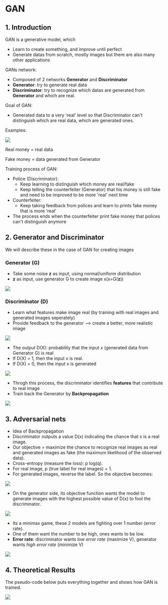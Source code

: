 # GAN
## 1. Introduction
GAN is a generative model, which
- Learn to create something, and improve until perfect
- Generate datas from scratch, mostly images but there are also many other applications

GANs network:
- Composed of 2 networks **Generator** and **Discriminator**
- **Generator**: try to generate real data
- **Discriminator**: try to recognize which datas are generated from **Generator** and which are real.

Goal of GAN:
* Generated data to a very 'real' level so that Discriminator can't distinguish which are real data, which are generated ones.

Examples:

![](https://i1.wp.com/nttuan8.com/wp-content/uploads/2019/11/1-1.png?resize=768%2C510&ssl=1)

Real money = real data 

Fake money = data generated from Generator

Training process of GAN:
* Police (Discriminator): 
    * Keep learning to distinguish which money are real/fake
    * Keep telling the counterfeiter (Generator) that his money is still fake and need to be improved to be more 'real' next time
* Counterfeiter: 
    * Keep taking feedback from polices and learn to prints fake money that is more 'real'
* The process ends when the counterfeiter print fake money that polices can't distinguish anymore

## 2. Generator and Discriminator 
We will describe these in the case of GAN for creating images
### Generator (G)
* Take some noise **z** as input, using normal/uniform distribution
* **z** as input, use generator G to create image x(x=G(**z**))

![](https://miro.medium.com/max/1400/1*8TTaFyyh_WyKWE--H-Pl0A.jpeg)

### Discriminator (D)
* Learn what features make image real (by training with real images and generated images seperately)
* Provide feedback to the generator --> create a better, more realistic image


![](https://miro.medium.com/max/1400/1*9qW0I-2M6qKGBwifhnPKPQ.png)

* The output D(X): probability that the input x (generated data from Generator G) is real
* If D(X) = 1, then the input x is real.
* If D(X) = 0, then the input x is generated

![](https://miro.medium.com/max/1400/1*_uFUaxXIEjCDm_UTzbyleA.png)

* Throgh this process, the discriminator identifies **features** that contribute to real image
* Train back the Generator by **Backpropagation**

![](https://miro.medium.com/max/1400/1*roO-E4KTolB-wttrs-u16g.jpeg)

## 3. Adversarial nets
* Idea of Backpropagation
* Discriminator outputs a value D(x) indicating the chance that x is a real image. 
* Our objective = maximize the chance to recognize real images as real and generated images as fake (the maximum likelihood of the observed data). 
* Cross-entropy (measure the loss): p log(q). 
* For real image, p (true label for real images) = 1. 
* For generated images, reverse the label. So the objective becomes:

![](https://miro.medium.com/max/1400/1*4xAHMaUGXeOQnNJhzjq-4Q.jpeg)

* On the generator side, its objective function wants the model to generate images with the highest possible value of D(x) to fool the discriminator.

![](https://miro.medium.com/max/1400/1*n235XEigXKL3ktL08d-CZA.jpeg)

* Its a minimax game, these 2 models are fighting over 1 number (error rate).
* One of them want the number to be high, ones wants to be low. 
* **Error rate**: discriminator wants *low error rate* (maximize V), generator wants *high error rate* (minimize V)

![](https://miro.medium.com/max/1400/1*ihK3whUAZ_0UeK4SJicYFw.png)

## 4. Theoretical Results
The pseudo-code below puts everything together and shows how GAN is trained.

![](https://miro.medium.com/max/1400/1*hlFyF-klXQunFpmoeA89jQ.png)




















































